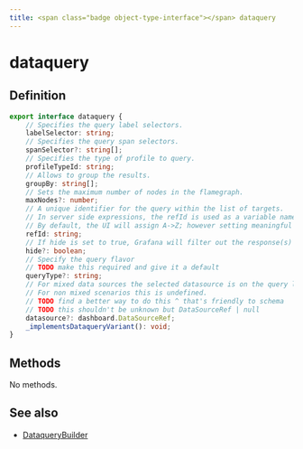 ```yaml
---
title: <span class="badge object-type-interface"></span> dataquery
---
```

# <span class="badge object-type-interface"></span> dataquery

## Definition

```typescript
export interface dataquery {
	// Specifies the query label selectors.
	labelSelector: string;
	// Specifies the query span selectors.
	spanSelector?: string[];
	// Specifies the type of profile to query.
	profileTypeId: string;
	// Allows to group the results.
	groupBy: string[];
	// Sets the maximum number of nodes in the flamegraph.
	maxNodes?: number;
	// A unique identifier for the query within the list of targets.
	// In server side expressions, the refId is used as a variable name to identify results.
	// By default, the UI will assign A->Z; however setting meaningful names may be useful.
	refId: string;
	// If hide is set to true, Grafana will filter out the response(s) associated with this query before returning it to the panel.
	hide?: boolean;
	// Specify the query flavor
	// TODO make this required and give it a default
	queryType?: string;
	// For mixed data sources the selected datasource is on the query level.
	// For non mixed scenarios this is undefined.
	// TODO find a better way to do this ^ that's friendly to schema
	// TODO this shouldn't be unknown but DataSourceRef | null
	datasource?: dashboard.DataSourceRef;
	_implementsDataqueryVariant(): void;
}

```
## Methods

No methods.
## See also

 * <span class="badge builder"></span> [DataqueryBuilder](./builder-DataqueryBuilder.md)

